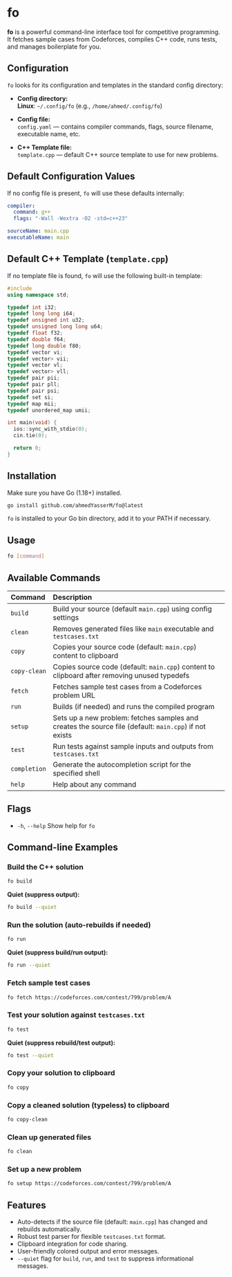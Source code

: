 # fo

**fo** is a powerful command-line interface tool for competitive programming. It fetches sample cases from Codeforces, compiles C++ code, runs tests, and manages boilerplate for you.


## Configuration

`fo` looks for its configuration and templates in the standard config directory:

- **Config directory:**  
    **Linux**: `~/.config/fo` (e.g., `/home/ahmed/.config/fo`)

- **Config file:**  
  `config.yaml` — contains compiler commands, flags, source filename, executable name, etc.

- **C++ Template file:**  
  `template.cpp` — default C++ source template to use for new problems.


## Default Configuration Values

If no config file is present, `fo` will use these defaults internally:

```yaml
compiler:
  command: g++
  flags: "-Wall -Wextra -O2 -std=c++23"

sourceName: main.cpp
executableName: main
```


## Default C++ Template (`template.cpp`)

If no template file is found, `fo` will use the following built-in template:

```cpp
#include 
using namespace std;

typedef int i32;
typedef long long i64;
typedef unsigned int u32;
typedef unsigned long long u64;
typedef float f32;
typedef double f64;
typedef long double f80;
typedef vector vi;
typedef vector> vii;
typedef vector vl;
typedef vector> vll;
typedef pair pii;
typedef pair pll;
typedef pair psi;
typedef set si;
typedef map mii;
typedef unordered_map umii;

int main(void) {
  ios::sync_with_stdio(0);
  cin.tie(0);

  return 0;
}
```

## Installation

Make sure you have Go (1.18+) installed.

```bash
go install github.com/ahmedYasserM/fo@latest
```

`fo` is installed to your Go bin directory, add it to your PATH if necessary.

## Usage

```sh
fo [command]
```


## Available Commands

| Command | Description |
| :-- | :-- |
| `build` | Build your source (default `main.cpp`) using config settings  |
| `clean` | Removes generated files like `main` executable and `testcases.txt` |
| `copy` | Copies your source code (default: `main.cpp`) content to clipboard |
| `copy-clean` | Copies source code (default: `main.cpp`) content to clipboard after removing unused typedefs |
| `fetch` | Fetches sample test cases from a Codeforces problem URL |
| `run` | Builds (if needed) and runs the compiled program |
| `setup` | Sets up a new problem: fetches samples and creates the source file (default: `main.cpp`) if not exists |
| `test` | Run tests against sample inputs and outputs from `testcases.txt` |
| `completion` | Generate the autocompletion script for the specified shell |
| `help` | Help about any command |

## Flags

- `-h`, `--help`    Show help for `fo`


## Command-line Examples

### Build the C++ solution

```sh
fo build
```

**Quiet (suppress output):**

```sh
fo build --quiet
```


### Run the solution (auto-rebuilds if needed)

```sh
fo run
```

**Quiet (suppress build/run output):**

```sh
fo run --quiet
```


### Fetch sample test cases

```sh
fo fetch https://codeforces.com/contest/799/problem/A
```


### Test your solution against `testcases.txt`

```sh
fo test
```

**Quiet (suppress rebuild/test output):**

```sh
fo test --quiet
```


### Copy your solution to clipboard

```sh
fo copy
```


### Copy a cleaned solution (typeless) to clipboard

```sh
fo copy-clean
```


### Clean up generated files

```sh
fo clean
```


### Set up a new problem

```sh
fo setup https://codeforces.com/contest/799/problem/A
```


## Features

- Auto-detects if the source file (default: `main.cpp`) has changed and rebuilds automatically.
- Robust test parser for flexible `testcases.txt` format.
- Clipboard integration for code sharing.
- User-friendly colored output and error messages.
- `--quiet` flag for `build`, `run`, and `test` to suppress informational messages.

